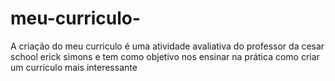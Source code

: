 # meu-curriculo-
A criação do meu curriculo é uma atividade avaliativa do professor da cesar school erick simons e tem como objetivo nos ensinar na prática como criar um curriculo mais interessante 
